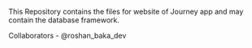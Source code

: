 This Repository contains the files for website of Journey app and may contain the database framework.

Collaborators - @roshan_baka_dev

